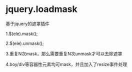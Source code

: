 # jquery.loadmask
基于jquery的遮罩插件

1.$(ele).mask();

2.$(ele).unmask();

3.重复N次mask，那么需要重复N次unmask才可以去除遮罩

4.boy/div等容器性元素均可mask，并且加入了resize事件处理
